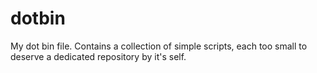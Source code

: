 # dotbin
My dot bin file. 
Contains a collection of simple scripts, each too small to deserve a dedicated repository by it's self.


